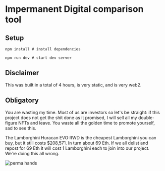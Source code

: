 # Impermanent Digital comparison tool

## Setup

```
npm install # install dependencies

npm run dev # start dev server
```

## Disclaimer

This was built in a total of 4 hours, is very static, and is very web2.

## Obligatory

You are wasting my time. Most of us are investors so let's be straight: if this
project does not get the shit done as it promised, I will sell all my
double-figure NFTs and leave.  You waste all the golden time to promote
yourself, sad to see this.

The Lamborghini Huracan EVO RWD is the cheapest Lamborghini you can buy, but it
still costs $208,571. In turn about 69 Eth. If we all delist and repost for 69
Eth it will cost 1 Lamborghini each to join into our project. We’re doing this
all wrong.

![perma hands](https://github.com/nickdandakis/impermanent-tools/blob/main/public/images/perma-hands.png?raw=true)
